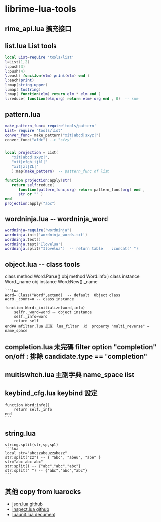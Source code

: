 # librime-lua-tools
## rime_api.lua 擴充接口

## list.lua List tools
```lua
local List=require 'tools/list'
l=List(1,2)
l:push(3)
l:push(4)
l:each( function(elm) print(elm) end ) 
l:each(print)
l:map(string.upper)
l:map( tostring) 
l:map( function(elm) return elm * elm end ) 
l:reduce( function(elm,org) return elm+ org end , 0)  -- sum

```
## pattern.lua 
```lua
make_pattern_func= require'tools/pattern'
List= require 'tools/list'
conver_func= make_pattern("xit|abcd|sxyz|")
conver_func("afdc") --> "sfzy"


local projection = List( 
   "xit|abcd|sxyz|",
   "xit|efgh|ijkl|"
   "xit|zl|ZL|"
   ):map(make_pattern)  -- pattern_func of list

function projection:apply(str) 
   return self:reduce(
      function(pattern_func,org) return pattern_func(org) end , 
      str or "" ) 
end 
projection:apply("abc") 

```
## wordninja.lua -- wordninja_word
```lua
wordninja=require("wordninja")
wordninja.init('wordninja_words.txt')
wordninja.test()
wordninja.test('Ilovelua')
wordninja.split("Ilovelua')  -- return table    :concat(" ")

```
## object.lua -- class tools
class method    Word.Parse()
obj method      Word:info()
class instance  Word._name
obj instance    Word:New()._name

    ```lua
    Word= Class("Word",extend)  -- default  Object class
    Word._count=0 -- class instance

    function Word:_initialize(word,info)
    	selfr._word=word -- object instance
    	self._info=word
    	return self
    end## mfilter.lua 反查  lua_filter  以  property "multi_reverse" = name_space 
## completion.lua  未完碼 filter   option "completion"  on/off    :  排除 candidate.type == "completion" 
## multiswitch.lua   主副字典 name_space list 
## keybind_cfg.lua  keybind 設定
    function Word:info()
    	return self._info
    end
    ```
## string.lua
	string.split(str,sp,sp1)
	```lua
	local str="abczzabeuzzabezz"
	str:split("zz") -- { "abc", "abeu", "abe" }
	str="abc abc abc"
	str:split() -- {"abc","abc","abc"}
	str:split(" ") -- {"abc","abc","abc"}
	```
## 其他 copy from luarocks
* [json.lua github](https://github.com/rxi/json.lua)
* [inspect.lua github](https://github.com/kikito/inspect.lua)
* [luaunit.lua decument](https://luaunit.readthedocs.io/en/luaunit_v3_2_1/)


